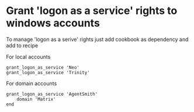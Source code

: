 Grant 'logon as a service' rights to windows accounts
========================

To manage 'logon as a serive' rights just add cookbook as dependency and add to recipe

For local accounts
```
grant_logon_as_service 'Neo'
grant_logon_as_service 'Trinity'
```

For domain accounts
```
grant_logon_as_service 'AgentSmith' 
    domain 'Matrix'
end
```
